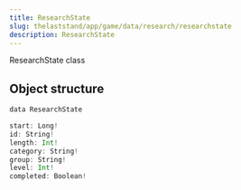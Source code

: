 ```yaml
---
title: ResearchState
slug: thelaststand/app/game/data/research/researchstate
description: ResearchState
---
```


ResearchState class

## Object structure

```scala
data ResearchState

start: Long!
id: String!
length: Int!
category: String!
group: String!
level: Int!
completed: Boolean!

```
